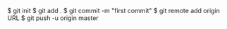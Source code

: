 $ git init
$ git add .
$ git commit -m "first commit"
$ git remote add origin URL
$ git push -u origin master
